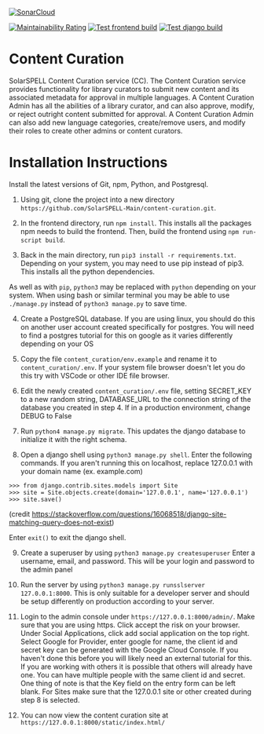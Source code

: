 [![SonarCloud](https://sonarcloud.io/images/project_badges/sonarcloud-white.svg)](https://sonarcloud.io/dashboard?id=SolarSPELL-Main_content-curation)

[![Maintainability Rating](https://sonarcloud.io/api/project_badges/measure?project=SolarSPELL-Main_content-curation&metric=sqale_rating)](https://sonarcloud.io/dashboard?id=SolarSPELL-Main_content-curation)
[![Test frontend build](https://github.com/SolarSPELL-Main/content-curation/actions/workflows/frontend_build.yml/badge.svg)](https://github.com/SolarSPELL-Main/content-curation/actions/workflows/frontend_build.yml)
[![Test django build](https://github.com/SolarSPELL-Main/content-curation/actions/workflows/django_build.yml/badge.svg)](https://github.com/SolarSPELL-Main/content-curation/actions/workflows/django_build.yml)

# Content Curation

SolarSPELL Content Curation service (CC). The Content Curation service provides functionality for library curators to submit new content and its associated metadata for approval in multiple languages. A Content Curation Admin has all the abilities of a library  curator, and can also approve, modify, or reject outright content submitted for approval. A Content Curation Admin can also add new language categories, create/remove users, and modify their roles to create other admins or content curators.

# Installation Instructions

Install the latest versions of Git, npm, Python, and Postgresql.

1. Using git, clone the project into a new directory `https://github.com/SolarSPELL-Main/content-curation.git`.

2. In the frontend directory, run `npm install`. This installs all the packages npm needs to build the frontend. Then, build the frontend using `npm run-script build`.

3. Back in the main directory, run `pip3 install -r requirements.txt`. Depending on your system, you may need to use pip instead of pip3. This installs all the python dependencies.

As well as with `pip`, `python3` may be replaced with `python` depending on your system. When using bash or similar terminal you may be able to use `./manage.py` instead of `python3 manage.py` to save time.

4. Create a PostgreSQL database. If you are using linux, you should do this on another user account created specifically for postgres. You will need to find a postgres tutorial for this on google as it varies differently depending on your OS

5. Copy the file `content_curation/env.example` and rename it to `content_curation/.env`. If your system file browser doesn't let you do this try with VSCode or other IDE file browser.

6. Edit the newly created `content_curation/.env` file, setting SECRET_KEY to a new random string, DATABASE_URL to the connection string of the database you created in step 4. If in a production environment, change DEBUG to False

7. Run `python4 manage.py migrate`. This updates the django database to initialize it with the right schema.

8. Open a django shell using `python3 manage.py shell`. Enter the following commands. If you aren't running this on localhost, replace 127.0.0.1 with your domain name (ex. example.com)

```
>>> from django.contrib.sites.models import Site
>>> site = Site.objects.create(domain='127.0.0.1', name='127.0.0.1')
>>> site.save()
```

(credit https://stackoverflow.com/questions/16068518/django-site-matching-query-does-not-exist)

Enter `exit()` to exit the django shell.

9. Create a superuser by using `python3 manage.py createsuperuser` Enter a username, email, and password. This will be your login and password to the admin panel

10. Run the server by using `python3 manage.py runsslserver 127.0.0.1:8000`. This is only suitable for a developer server and should be setup differently on production according to your server.

11. Login to the admin console under `https://127.0.0.1:8000/admin/`. Make sure that you are using https. Click accept the risk on your browser. Under Social Applications, click add social application on the top right. Select Google for Provider, enter google for name, the client id and secret key can be generated with the Google Cloud Console. If you haven't done this before you will likely need an external tutorial for this. If you are working with others it is possible that others will already have one. You can have multiple people with the same client id and secret. One thing of note is that the Key field on the entry form can be left blank. For Sites make sure that the 127.0.0.1 site or other created during step 8 is selected.

12. You can now view the content curation site at `https://127.0.0.1:8000/static/index.html/`

